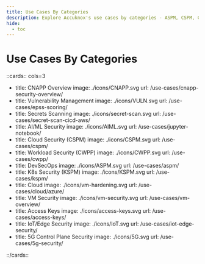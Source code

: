 ```yaml
---
title: Use Cases By Categories
description: Explore Accuknox's use cases by categories - ASPM, CSPM, CWPP, KSPM.
hide:
  - toc
---
```



<style>
h2 {
  color: #000025;
  font-size: 1.5rem !important;
}
.nt-card .nt-card-image{
  color: #005BFF;

}

 .nt-card-title {
    text-align: -webkit-center;
}


</style>

# Use Cases By Categories


::cards:: cols=3

- title: CNAPP Overview
  image: ./icons/CNAPP.svg
  url: /use-cases/cnapp-security-overview/
- title: Vulnerability Management
  image: ./icons/VULN.svg
  url: /use-cases/epss-scoring/
- title: Secrets Scanning
  image: ./icons/secret-scan.svg
  url: /use-cases/secret-scan-cicd-aws/
- title: AI/ML Security
  image: ./icons/AIML.svg
  url: /use-cases/jupyter-notebook/
- title: Cloud Security (CSPM)
  image: ./icons/CSPM.svg
  url: /use-cases/cspm/
- title: Workload Security (CWPP)
  image: ./icons/CWPP.svg
  url: /use-cases/cwpp/
- title: DevSecOps
  image: ./icons/ASPM.svg
  url: /use-cases/aspm/
- title: K8s Security (KSPM)
  image: ./icons/KSPM.svg
  url: /use-cases/kspm/
- title: Cloud
  image: ./icons/vm-hardening.svg
  url: /use-cases/cloud/azure/
- title: VM Security
  image: ./icons/vm-security.svg
  url: /use-cases/vm-overview/
- title: Access Keys
  image: ./icons/access-keys.svg
  url: /use-cases/access-keys/
- title: IoT/Edge Security
  image: ./icons/IoT.svg
  url: /use-cases/iot-edge-security/
- title: 5G Control Plane Security
  image: ./icons/5G.svg
  url: /use-cases/5g-security/

::/cards::